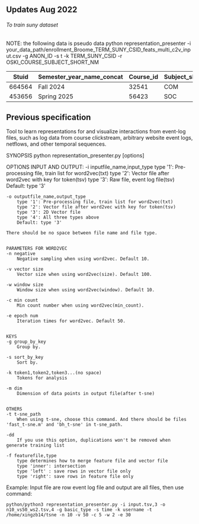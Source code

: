 ## Updates Aug 2022
###### To train suny dataset
NOTE: the following data is pseudo data
	python representation_presenter -i your_data_path/enrollment_Broome_TERM_SUNY_CSID_feats_multi_c2v_input.csv -g ANON_ID -s t -k TERM_SUNY_CSID -r OSKI_COURSE_SUBJECT_SHORT_NM

| Stuid  | Semester_year_name_concat | Course_id | Subject_short_name |
| ------------- | ------------- | ------------- | ------------- |
| 664564  | Fall 2024  | 32541 | COM |
| 453656  | Spring 2025  | 56423 | SOC |

## Previous specification
Tool to learn representations for and visualize interactions from event-log files, such as log data from course clickstream, arbitrary website event logs,  netflows, and other temporal sequences. 

SYNOPSIS
	python representation_presenter.py [options]


OPTIONS
	INPUT AND OUTPUT:
	-i inputfile_name,input_type
		type '1': Pre-processing file, train list for word2vec(txt)
		type '2': Vector file after word2vec with key for token(tsv)
		type '3': Raw file, event log file(tsv)
		Default: type '3'

	-o outputfile_name,output_type
		type '1': Pre-processing file, train list for word2vec(txt)
		type '2': Vector file after word2vec with key for token(tsv)
		type '3': 2D Vector file
		type '4': All three types above
		Default: type '3'

	There should be no space between file name and file type.


	PARAMETERS FOR WORD2VEC
	-n negative
   		Negative sampling when using word2vec. Default 10.

	-v vector size
   		Vector size when using word2vec(size). Default 100.

	-w window size
		Window size when using word2vec(window). Default 10.

	-c min count
		Min count number when using word2vec(min_count).

	-e epoch num
		Iteration times for word2vec. Default 50.


	KEYS
	-g group_by_key
		Group by. 
	
	-s sort_by_key
		Sort by.

	-k token1,token2,token3...(no space)
		Tokens for analysis

	-m dim
		Dimension of data points in output file(after t-sne)


	OTHERS
	-t t-sne_path
   		When using t-sne, choose this command. And there should be files 'fast_t-sne.m' and 'bh_t-sne' in t-sne_path.

   	-dd
   		If you use this option, duplications won't be removed when generate training list

   	-f featurefile,type
   	    type determines how to merge feature file and vector file
   		type 'inner': intersection
   		type 'left' : save rows in vector file only
   		type 'right': save rows in feature file only 


Example: Input file are row event log file and output are all files, then use command:

	python/python3 representation_presenter.py -i input.tsv,3 -o n10_vs50_ws2.tsv,4 -g basic_type -s time -k username -t /home/xingzb14/tsne -n 10 -v 50 -c 5 -w 2 -e 30



